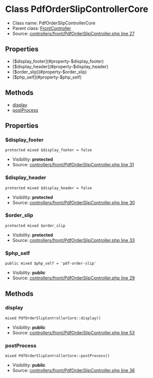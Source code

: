Class PdfOrderSlipControllerCore
=====================





* Class name: PdfOrderSlipControllerCore
* Parent class: [FrontController](class.FrontControllerCore)
* Source: [controllers/front/PdfOrderSlipController.php line 27](https://github.com/PrestaShop/PrestaShop/blob/1.6.1.1/controllers/front/PdfOrderSlipController.php#L27)



Properties
----------

* [$display_footer](#property-$display_footer)
* [$display_header](#property-$display_header)
* [$order_slip](#property-$order_slip)
* [$php_self](#property-$php_self)

Methods
-------
* [display](#method-display)
* [postProcess](#method-postProcess)




Properties
----------


### <a name="property-$display_footer"></a>$display_footer

    protected mixed $display_footer = false





* Visibility: **protected**
* Source: [controllers/front/PdfOrderSlipController.php line 31](https://github.com/PrestaShop/PrestaShop/blob/1.6.1.1/controllers/front/PdfOrderSlipController.php#L31)


### <a name="property-$display_header"></a>$display_header

    protected mixed $display_header = false





* Visibility: **protected**
* Source: [controllers/front/PdfOrderSlipController.php line 30](https://github.com/PrestaShop/PrestaShop/blob/1.6.1.1/controllers/front/PdfOrderSlipController.php#L30)


### <a name="property-$order_slip"></a>$order_slip

    protected mixed $order_slip





* Visibility: **protected**
* Source: [controllers/front/PdfOrderSlipController.php line 33](https://github.com/PrestaShop/PrestaShop/blob/1.6.1.1/controllers/front/PdfOrderSlipController.php#L33)


### <a name="property-$php_self"></a>$php_self

    public mixed $php_self = 'pdf-order-slip'





* Visibility: **public**
* Source: [controllers/front/PdfOrderSlipController.php line 29](https://github.com/PrestaShop/PrestaShop/blob/1.6.1.1/controllers/front/PdfOrderSlipController.php#L29)


Methods
-------


### <a name="method-display"></a>display

    mixed PdfOrderSlipControllerCore::display()





* Visibility: **public**
* Source: [controllers/front/PdfOrderSlipController.php line 53](https://github.com/PrestaShop/PrestaShop/blob/1.6.1.1/controllers/front/PdfOrderSlipController.php#L53)




### <a name="method-postProcess"></a>postProcess

    mixed PdfOrderSlipControllerCore::postProcess()





* Visibility: **public**
* Source: [controllers/front/PdfOrderSlipController.php line 36](https://github.com/PrestaShop/PrestaShop/blob/1.6.1.1/controllers/front/PdfOrderSlipController.php#L36)



